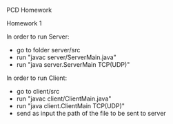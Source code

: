 PCD Homework

Homework 1

In order to run Server: 
- go to folder server/src
- run "javac server/ServerMain.java"
- run "java server.ServerMain TCP(UDP)"

In order to run Client:
- go to client/src
- run "javac client/ClientMain.java"
- run "java client.ClientMain TCP(UDP)" 
- send as input the path of the file to be sent to server
